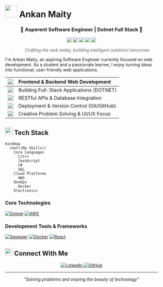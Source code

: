 # <img src="https://raw.githubusercontent.com/Tarikul-Islam-Anik/Animated-Fluent-Emojis/master/Emojis/People%20with%20professions/Man%20Technologist%20Light%20Skin%20Tone.png" width="40" height="40"> Ankan Maity

<div align="center">
  <h3>🌟 Asperent Software Engineer | Dotnet Full Stack 🌟</h3>
</div>

<div align="center">
  <img src="https://img.shields.io/badge/.Net-Devloper-blue?style=for-the-badge" />
  <img src="https://img.shields.io/badge/FullStack-Web_Devloper-red?style=for-the-badge" />
  <img src="https://img.shields.io/badge/IOT-Solutions-green?style=for-the-badge" />
  <img src="https://img.shields.io/badge/Cloud-Solutions-cyan?style=for-the-badge" />
  <img src="https://img.shields.io/badge/AI-Agent-orange?style=for-the-badge" />
</div>

<div align="center"> <blockquote> <i>Crafting the web today, building intelligent solutions tomorrow.</i> </blockquote> </div>
I'm Ankan Maity, an aspiring Software Engineer currently focused on web development. As a student and a passionate learner, I enjoy turning ideas into functional, user-friendly web applications.

| <img src="https://cdn.jsdelivr.net/gh/jdecked/twemoji@latest/assets/svg/1f310.svg" width="20"> | Frontend & Backend Web Development        |
| :----------------------------------------------------------------------: | :---------------------------------------- |
| <img src="https://cdn.jsdelivr.net/gh/jdecked/twemoji@latest/assets/svg/1f4ca.svg" width="20"> | Building Full-Stack Applications (DOTNET)   |
| <img src="https://cdn.jsdelivr.net/gh/jdecked/twemoji@latest/assets/svg/1f501.svg" width="20"> | RESTful APIs & Database Integration       |
| <img src="https://cdn.jsdelivr.net/gh/jdecked/twemoji@latest/assets/svg/1f527.svg" width="20"> | Deployment & Version Control (Git/GitHub) |
| <img src="https://cdn.jsdelivr.net/gh/jdecked/twemoji@latest/assets/svg/1f4a1.svg" width="20"> | Creative Problem Solving & UI/UX Focus    |



## <img src="https://raw.githubusercontent.com/Tarikul-Islam-Anik/Animated-Fluent-Emojis/master/Emojis/Objects/Hammer%20and%20Wrench.png" width="25" height="25"> Tech Stack

```mermaid
mindmap
  root((My Skills))
    Core Languages
      C/C++
      JavaScript
      C#
      SQL
    Cloud Platforms
      AWS
    DevOps
      Docker
    Electronics
```

### Core Technologies

[![Dotnet](https://img.shields.io/badge/Cs-Expert-3776AB?style=flat-square&logo=sharp)](https://www.python.org/)
[![AWS](https://img.shields.io/badge/AWS-Expert-4285F4?style=flat-square&logo=amazon)](https://cloud.google.com/)

### Development Tools & Frameworks

[![Swagger](https://img.shields.io/badge/Swagger-Intermedite-2496ED?style=flat-square&logo=swagger)](https://swagger.io/)
[![Docker](https://img.shields.io/badge/Docker-Intermedite-2496ED?style=flat-square&logo=docker)](https://www.docker.com/)
[![React](https://img.shields.io/badge/React-Intermediate-326CE5?style=flat-square&logo=react)](https://kubernetes.io/)

<!-- ## <img src="https://raw.githubusercontent.com/Tarikul-Islam-Anik/Animated-Fluent-Emojis/master/Emojis/Objects/Sparkles.png" width="25" height="25"> Featured Projects & Resources

<table>
  <tr>
    <td align="center"><img src="https://raw.githubusercontent.com/Tarikul-Islam-Anik/Animated-Fluent-Emojis/master/Emojis/Objects/Books.png" width="40"></td>
    <td><b>Project Portfolio:</b></td>
    <td><a href="https://jovian.ai/yash-kavaiya">View on Jovian</a></td>
  </tr>
  <tr>
    <td align="center"><img src="https://raw.githubusercontent.com/Tarikul-Islam-Anik/Animated-Fluent-Emojis/master/Emojis/Objects/Writing%20Hand.png" width="40"></td>
    <td><b>Technical Writing:</b></td>
    <td><a href="https://medium.com/@yash.kavaiya3">Medium Blog</a></td>
  </tr>
  <tr>
    <td align="center"><img src="https://raw.githubusercontent.com/Tarikul-Islam-Anik/Animated-Fluent-Emojis/master/Emojis/Hand%20gestures/Handshake.png" width="40"></td>
    <td><b>GenAI Community:</b></td>
    <td><a href="https://discord.gg/cvHXS4b5">Join Discord</a></td>
  </tr>
  <tr>
    <td align="center"><img src="https://raw.githubusercontent.com/Tarikul-Islam-Anik/Animated-Fluent-Emojis/master/Emojis/Objects/Graduation%20Cap.png" width="40"></td>
    <td><b>AI Learning Resources:</b></td>
    <td><a href="https://linktr.ee/yashkavaiya">Linktree</a></td>
  </tr>
</table> -->

<!-- ### 🌟 Highlighted Repositories

| Repository                                                         | Description                                                |
| ------------------------------------------------------------------ | ---------------------------------------------------------- |
| [GenAI-Learning](https://github.com/Yash-Kavaiya/GenAI-Learning)   | Curated collection of GenAI learning resources and courses |
| [GenAI-Projects](https://github.com/Yash-Kavaiya/GenAI-Projects)   | Practical generative AI project implementations            |
| [CampusX-courses](https://github.com/Yash-Kavaiya/CampusX-courses) | Free courses and tutorials for AI learning                 | -->

<!-- ## <img src="https://raw.githubusercontent.com/Tarikul-Islam-Anik/Animated-Fluent-Emojis/master/Emojis/Objects/Chart%20Increasing.png" width="25" height="25"> GitHub Statistics

<div align="center">
  
[![GitHub Stats](https://github-readme-stats.vercel.app/api?username=Yash-Kavaiya&show_icons=true&hide=&count_private=true&title_color=444e59&text_color=3382ed&icon_color=ef4444&bg_color=ffffff&hide_border=true&show_icons=true)](https://github.com/Yash-Kavaiya)

[![GitHub Streak](https://github-readme-streak-stats.herokuapp.com/?user=Yash-Kavaiya&stroke=3382ed&background=ffffff&ring=444e59&fire=444e59&currStreakNum=3382ed&currStreakLabel=444e59&sideNums=3382ed&sideLabels=3382ed&dates=3382ed&hide_border=true)](https://github.com/Yash-Kavaiya)

[![Top Languages](https://github-readme-stats.vercel.app/api/top-langs/?username=Yash-Kavaiya&langs_count=6&title_color=444e59&text_color=3382ed&icon_color=ef4444&bg_color=ffffff&hide_border=true&layout=compact)](https://github.com/Yash-Kavaiya)

</div> -->

<!-- ## <img src="https://raw.githubusercontent.com/Tarikul-Islam-Anik/Animated-Fluent-Emojis/master/Emojis/Objects/Beating%20Heart.png" width="25" height="25"> Support My Work

<div align="center">
  
[![Buy Me A Coffee](https://img.shields.io/badge/Buy_Me_A_Coffee-Support-FFDD00?style=for-the-badge&logo=buy-me-a-coffee&logoColor=black)](https://www.buymeacoffee.com/yashkavaiye)
[![Ko-fi](https://img.shields.io/badge/Ko--fi-Support-FF5E5B?style=for-the-badge&logo=ko-fi&logoColor=white)](https://www.ko-fi.com/yashkavaiya)

</div> -->

## <img src="https://raw.githubusercontent.com/Tarikul-Islam-Anik/Animated-Fluent-Emojis/master/Emojis/Objects/Link.png" width="25" height="25"> Connect With Me

<div align="center">
  <a href="www.linkedin.com/in/ankan-maity-a1b44927a" target="_blank">
    <img src="https://img.shields.io/badge/LinkedIn-0077B5?style=for-the-badge&logo=linkedin&logoColor=white" alt="LinkedIn"/>
  </a>
  <a href="https://github.com/Ankan5960/" target="_blank">
    <img src="https://img.shields.io/badge/GitHub-100000?style=for-the-badge&logo=github&logoColor=white" alt="GitHub"/>
  </a>
  <!-- <a href="https://medium.com/@yash.kavaiya3" target="_blank">
    <img src="https://img.shields.io/badge/Medium-12100E?style=for-the-badge&logo=medium&logoColor=white" alt="Medium"/>
  </a> -->
</div>

---

<p align="center">
  <i>"Solving problems and enjoing the beauty of technology"</i>
</p>
